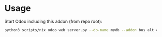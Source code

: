 # Usage

Start Odoo including this addon (from repo root):

```bash
python3 scripts/nix_odoo_web_server.py --db-name mydb --addon bus_alt_connection
```
